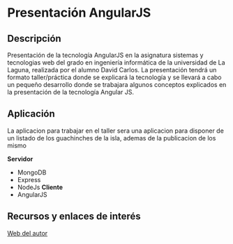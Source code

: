 # Presentación AngularJS

## Descripción

Presentación de la tecnología AngularJS en la asignatura sistemas y tecnologias web del grado en ingeniería informática de la universidad de La Laguna, realizada por el alumno David Carlos. La presentación tendrá un formato taller/práctica donde se explicará la tecnología y se llevará a cabo un pequeño desarrollo donde se trabajara algunos conceptos explicados en la presentación de la tecnología Angular JS.

## Aplicación

La aplicacion para trabajar en el taller sera una aplicacion para disponer de un listado de los guachinches de la isla, ademas de la publicacion de los mismo

**Servidor**
- MongoDB
- Express
- NodeJs
**Cliente**
- AngularJS

## Recursos y enlaces de interés

[Web del autor](http://alu0100536652.github.io/)